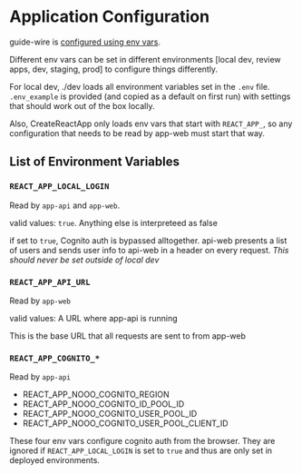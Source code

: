 # Application Configuration

guide-wire is [configured using env vars](https://12factor.net/config).

Different env vars can be set in different environments [local dev, review apps, dev, staging, prod] to configure things differently. 

For local dev, ./dev loads all environment variables set in the `.env` file. `.env_example` is provided (and copied as a default on first run) with settings that should work out of the box locally. 

Also, CreateReactApp only loads env vars that start with `REACT_APP_`, so any configuration that needs to be read by app-web must start that way. 

## List of Environment Variables

### `REACT_APP_LOCAL_LOGIN`
Read by `app-api` and `app-web`.

valid values: `true`. Anything else is interpreteed as false

if set to `true`, Cognito auth is bypassed alltogether. api-web presents a list of users and sends user info to api-web in a header on every request. *This should never be set outside of local dev*

### `REACT_APP_API_URL`
Read by `app-web`

valid values: A URL where app-api is running

This is the base URL that all requests are sent to from app-web

### `REACT_APP_COGNITO_*`
Read by `app-api`

* REACT_APP_NOOO_COGNITO_REGION
* REACT_APP_NOOO_COGNITO_ID_POOL_ID
* REACT_APP_NOOO_COGNITO_USER_POOL_ID
* REACT_APP_NOOO_COGNITO_USER_POOL_CLIENT_ID

These four env vars configure cognito auth from the browser. They are ignored if `REACT_APP_LOCAL_LOGIN` is set to `true` and thus are only set in deployed environments.

